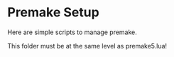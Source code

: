 # Premake Setup

Here are simple scripts to manage premake.

This folder must be at the same level as premake5.lua!